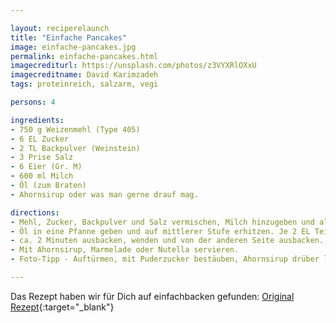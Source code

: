 ```yaml
---

layout: reciperelaunch
title: "Einfache Pancakes"
image: einfache-pancakes.jpg
permalink: einfache-pancakes.html
imagecrediturl: https://unsplash.com/photos/z3VYXRlOXxU
imagecreditname: David Karimzadeh
tags: proteinreich, salzarm, vegi

persons: 4

ingredients:
- 750 g Weizenmehl (Type 405)
- 6 EL Zucker
- 2 TL Backpulver (Weinstein)
- 3 Prise Salz
- 6 Eier (Gr. M)
- 600 ml Milch
- Öl (zum Braten)
- Ahornsirup oder was man gerne drauf mag.

directions:
- Mehl, Zucker, Backpulver und Salz vermischen, Milch hinzugeben und alles zu einem glatten Teig verrühren. Ganz zum Schluss die Eier unterrühren. 
- Öl in eine Pfanne geben und auf mittlerer Stufe erhitzen. Je 2 EL Teig in die Pfanne geben (ca. 10 cm Ø)
- ca. 2 Minuten ausbacken, wenden und von der anderen Seite ausbacken.
- Mit Ahornsirup, Marmelade oder Nutella servieren.
- Foto-Tipp - Auftürmen, mit Puderzucker bestäuben, Ahornsirup drüber laufen lassen und bei Tageslicht mit einem einfarbigen Hintergrund fotografieren.

---
```


Das Rezept haben wir für Dich auf einfachbacken gefunden: [Original Rezept](https://www.einfachbacken.de/rezepte/american-pancakes-fluffiges-originalrezept){:target="_blank"}